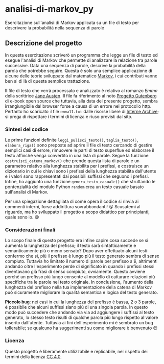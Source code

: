 # analisi-di-markov_py
Esercitazione sull'analisi di Markov applicata su un file di testo per descrivere la probabilità nella sequenza di parole

## Descrizione del progetto
In questa esercitazione scriverò un programma che legge un file di testo ed esegue l'analisi di Markov che permette di analizzare la relazione tra parole successive. Data una sequenza di parole, descrive la probabilità della parola che potrebbe seguire. Questa è solo una semplice applicazione di alcune delle teorie sviluppate dal matematico [Markov](https://it.wikipedia.org/wiki/Andrej_Andreevi%C4%8D_Markov_(1856-1922)), i cui contributi vanno ben al di là di questa semplice trattazione.

Il file di testo che verrà processato e analizzato è relativo al romanzo *Emma* della scrittrice [Jane Austen](https://it.wikipedia.org/wiki/Jane_Austen). Il file fa riferimento al noto [Progetto Gutenberg](https://it.wikipedia.org/wiki/Progetto_Gutenberg) di e-book open source che tuttavia, alla data del presente progetto, sembra irrangiungibile dal browser forse a causa di un errore nel protocollo http. Pertanto ho scaricato il file `emma11.txt` dalle risorse libere di [Interne Archive](https://archive.org/details/emma00158gut); si prega di rispettare i termini di licenza e riuso previsti dal sito.

### Sintesi del codice
Le prime funzioni definite `leggi_pulisci_testo()`, `taglia_testo()`, `elabora_riga()` sono preposte ad aprire il file di testo cercando di gestire semplici casi di errore, rimuovere le parti di testo superflue ed elaborare il testo affinché venga convertito in una lista di parole.
Segue la funzione `costruisci_catena_markov()` che prende questa lista di parole e un parametro relativo alla lunghezza stabilita per i prefissi, e costruisce un dizionario in cui le chiavi sono i prefissi della lunghezza stabilita dall'utente e i valori sono rappresentati dai possibili suffissi che seguono i prefissi.
Infine, ho aggiunto una funzione `genera_testo_casuale()` che sfruttando le pontenzialità del modulo Python `random` crea un testo casuale basato sull'analisi di Markov.

Per una spiegazione dettagliata di come opera il codice si rinvia ai commenti interni, forse addirittura sovrabbondanti! :dizzy_face: Scusatemi al riguardo, ma ho sviluppato il progetto a scopo didattico per principianti, quale sono io. :sweat_smile:

### Considerazioni finali
Lo scopo finale di questo progetto era infine capire cosa succede se si aumenta la lunghezza del prefisso; il testo sarà sintatticamente e semanticamente più o meno sensato? Dopo aver effettuato alcuni testi confermo che sì, più il prefisso è lungo più il testo generato sembra di senso compiuto. Tuttavia ho limitato il numero di parole per prefisso a 9, altrimenti andando oltre l'esperimento perde di significato in quando i prefissi stessi diventavano già frasi di senso compiuto, ovviamente. Questo avviene perché un prefisso più lungo consente al modello di catturare relazioni più specifiche tra le parole nel testo originale. 
In conclusione, l'aumento della lunghezza del prefisso nella tua implementazione della catena di Markov può sicuramente migliorare la qualità semantica e logica del testo generato.

**Piccolo bug**: nei casi in cui la lunghezza del prefisso è bassa, 2 o 3 parole, è possibile che alcuni suffissi siano più di una singola parola. In questo modo può succedere che andando via via ad aggiungere i suffissi al testo generato, lo stesso testo risulti di qualche parola più lungo rispetto al valore inserito dall'utente. Tuttavia ai fini dell'esperimento mi è sembrato un bug tollerabile; se qualcuno ha suggerimenti su come migliorare è benvenuto :blush:


### Licenza
Questo progetto è liberamente utilizzabile e replicabile, nel rispetto dei termini della licenza [CC 4.0](https://creativecommons.org/licenses/by/4.0/).
